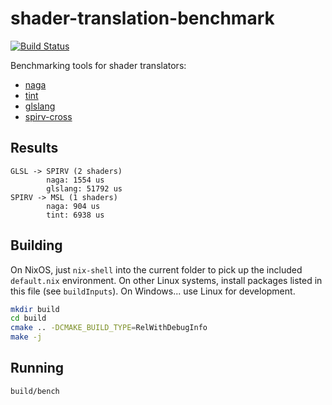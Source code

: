# shader-translation-benchmark
[![Build Status](https://github.com/kvark/shader-translation-benchmark/workflows/CI/badge.svg)](https://github.com/kvark/shader-translation-benchmark/actions)

Benchmarking tools for shader translators:
  - [naga](https://github.com/gfx-rs/naga)
  - [tint](https://dawn.googlesource.com/tint/)
  - [glslang](https://github.com/KhronosGroup/glslang)
  - [spirv-cross](https://github.com/KhronosGroup/SPIRV-Cross)

## Results

```
GLSL -> SPIRV (2 shaders)
        naga: 1554 us
        glslang: 51792 us
SPIRV -> MSL (1 shaders)
        naga: 904 us
        tint: 6938 us
```

## Building

On NixOS, just `nix-shell` into the current folder to pick up the included `default.nix` environment.
On other Linux systems, install packages listed in this file (see `buildInputs`).
On Windows... use Linux for development.

```bash
mkdir build
cd build
cmake .. -DCMAKE_BUILD_TYPE=RelWithDebugInfo
make -j
```

## Running
```bash
build/bench
```
